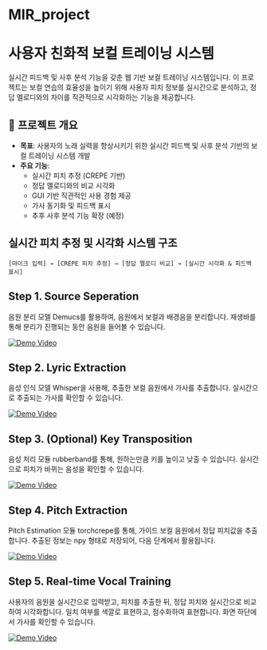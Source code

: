 # MIR_project
# 사용자 친화적 보컬 트레이닝 시스템

실시간 피드백 및 사후 분석 기능을 갖춘 웹 기반 보컬 트레이닝 시스템입니다. 이 프로젝트는 보컬 연습의 효율성을 높이기 위해 사용자 피치 정보를 실시간으로 분석하고, 정답 멜로디와의 차이를 직관적으로 시각화하는 기능을 제공합니다.

## 📌 프로젝트 개요

- **목표**: 사용자의 노래 실력을 향상시키기 위한 실시간 피드백 및 사후 분석 기반의 보컬 트레이닝 시스템 개발
- **주요 기능**:
  - 실시간 피치 추정 (CREPE 기반)
  - 정답 멜로디와의 비교 시각화
  - GUI 기반 직관적인 사용 경험 제공
  - 가사 동기화 및 피드백 표시
  - 추후 사후 분석 기능 확장 (예정)

## 실시간 피치 추정 및 시각화 시스템 구조

```
[마이크 입력] → [CREPE 피치 추정] → [정답 멜로디 비교] → [실시간 시각화 & 피드백 표시]

```

## Step 1. Source Seperation
음원 분리 모델 Demucs를 활용하여, 음원에서 보컬과 배경음을 분리합니다.
재생바를 통해 분리가 진행되는 동안 음원을 들어볼 수 있습니다.


[![Demo Video](https://img.youtube.com/vi/zmPvw4T5XjY/0.jpg)](https://www.youtube.com/watch?v=zmPvw4T5XjY)


## Step 2. Lyric Extraction
음성 인식 모델 Whisper을 사용해, 추출한 보컬 음원에서 가사를 추출합니다.
실시간으로 추출되는 가사를 확인할 수 있습니다.


[![Demo Video](https://img.youtube.com/vi/umKj_Yq5YTg/0.jpg)](https://www.youtube.com/watch?v=umKj_Yq5YTg)

## Step 3. (Optional) Key Transposition

음성 처리 모듈 rubberband를 통해, 원하는만큼 키를 높이고 낮출 수 있습니다.
실시간으로 피치가 바뀌는 음성을 확인할 수 있습니다.

[![Demo Video](https://img.youtube.com/vi/gGakj3l56_o/0.jpg)](https://www.youtube.com/watch?v=gGakj3l56_o)

## Step 4. Pitch Extraction

Pitch Estimation 모듈 torchcrepe를 통해, 가이드 보컬 음원에서 정답 피치값을 추출합니다.
추출된 정보는 npy 형태로 저장되어, 다음 단계에서 활용됩니다.

[![Demo Video](https://img.youtube.com/vi/8QpaUfXije0/0.jpg)](https://www.youtube.com/watch?v=8QpaUfXije0)

## Step 5. Real-time Vocal Training

사용자의 음원을 실시간으로 입력받고, 피치를 추출한 뒤, 정답 피치와 실시간으로 비교하여 시각화합니다.
일치 여부를 색깔로 표현하고, 점수화하여 표현합니다. 화면 하단에서 가사를 확인할 수 있습니다.

[![Demo Video](https://img.youtube.com/vi/ffU5fSqf4jw/0.jpg)](https://www.youtube.com/watch?v=ffU5fSqf4jw)
